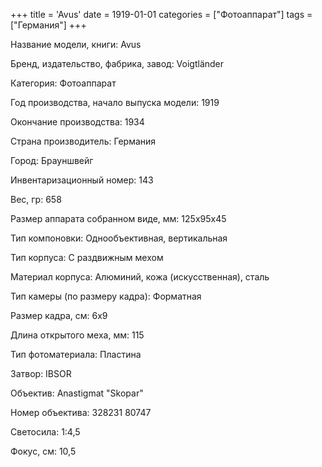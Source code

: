 +++
title = 'Avus'
date = 1919-01-01
categories = ["Фотоаппарат"]
tags = ["Германия"]
+++

Название модели, книги: Avus

Бренд, издательство, фабрика, завод: Voigtländer

Категория: Фотоаппарат

Год производства, начало выпуска модели: 1919

Окончание производства: 1934

Страна производитель: Германия

Город: Брауншвейг

Инвентаризационный номер: 143

Вес, гр: 658

Размер аппарата  собранном виде, мм: 125х95х45

Тип компоновки: Однообъективная, вертикальная

Тип корпуса: С раздвижным мехом

Материал корпуса: Алюминий, кожа (искусственная), сталь

Тип камеры (по размеру кадра): Форматная

Размер кадра, см: 6х9

Длина открытого меха, мм: 115

Тип фотоматериала: Пластина

Затвор: IBSOR

Объектив: Anastigmat "Skopar"

Номер объектива: 328231
80747

Светосила: 1:4,5

Фокус, см: 10,5

